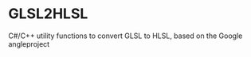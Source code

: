 GLSL2HLSL
=========

C#/C++ utility functions to convert GLSL to HLSL, based on the Google angleproject

